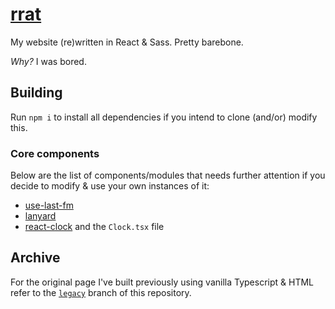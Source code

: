 # [rrat](https://kyrie25.me)

My website (re)written in React & Sass. Pretty barebone.

_Why?_ I was bored.

## Building

Run `npm i` to install all dependencies if you intend to clone (and/or) modify this.

### Core components

Below are the list of components/modules that needs further attention if you decide to modify & use your own instances of it:

- [use-last-fm](https://github.com/alii/use-last-fm)
- [lanyard](https://github.com/Phineas/lanyard)
- [react-clock](https://github.com/wojtekmaj/react-clock) and the `Clock.tsx` file

## Archive

For the original page I've built previously using vanilla Typescript & HTML refer to the [`legacy`](https://github.com/kyrie25/portfolio/tree/legacy) branch of this repository.

